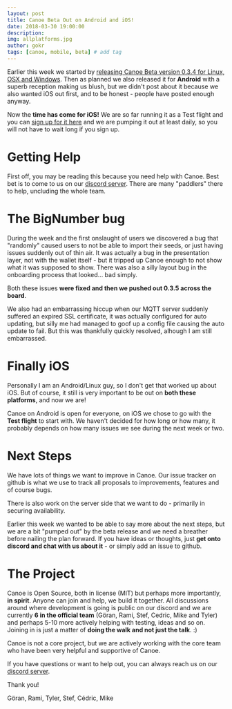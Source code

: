 ```yaml
---
layout: post
title: Canoe Beta Out on Android and iOS!
date: 2018-03-30 19:00:00
description: 
img: allplatforms.jpg  
author: gokr
tags: [canoe, mobile, beta] # add tag
---
```

 Earlier this week we started by [releasing Canoe Beta version 0.3.4 for Linux, OSX and Windows](2018/03/27/canoe-beta-desktop-release.html). Then as planned we also released it for **Android** with a superb reception making us blush, but we didn't post about it because we also wanted iOS out first, and to be honest - people have posted enough anyway.
 
 Now the **time has come for iOS!** We are so far running it as a Test flight and you can [sign up for it here](/signup) and we are pumping it out at least daily, so you will not have to wait long if you sign up.

<!--more-->

# Getting Help
First off, you may be reading this because you need help with Canoe. Best bet is to come to us on our [discord server](https://discord.gg/ecVcJM3). There are many "paddlers" there to help, uncluding the whole team.

# The BigNumber bug
During the week and the first onslaught of users we discovered a bug that "randomly" caused users to not be able to import their seeds, or just having issues suddenly out of thin air. It was actually a bug in the presentation layer, not with the wallet itself - but it tripped up Canoe enough to not show what it was supposed to show. There was also a silly layout bug in the onboarding process that looked... bad simply.

Both these issues **were fixed and then we pushed out 0.3.5 across the board**.

We also had an embarrassing hiccup when our MQTT server suddenly suffered an expired SSL certificate, it was actually configured for auto updating, but silly me had managed to goof up a config file causing the auto update to fail. But this was thankfully quickly resolved, alhough I am still embarrassed.

# Finally iOS
Personally I am an Android/Linux guy, so I don't get that worked up about iOS. But of course, it still is very important to be out on **both these platforms**, and now we are!

Canoe on Android is open for everyone, on iOS we chose to go with the **Test flight** to start with. We haven't decided for how long or how many, it probably depends on how many issues we see during the next week or two.

# Next Steps
We have lots of things we want to improve in Canoe. Our issue tracker on github is what we use to track all proposals to improvements, features and of course bugs.

There is also work on the server side that we want to do - primarily in securing availability.

Earlier this week we wanted to be able to say more about the next steps, but we are a bit "pumped out" by the beta release and we need a breather before nailing the plan forward. If you have ideas or thoughts, just **get onto discord and chat with us about it** - or simply add an issue to github.

# The Project
Canoe is Open Source, both in license (MIT) but perhaps more importantly, **in spirit**. Anyone can join and help, we build it together. All discussions around where development is going is public on our discord and we are currently **6 in the official team** (Göran, Rami, Stef, Cedric, Mike and Tyler) and perhaps 5-10 more actively helping with testing, ideas and so on. Joining in is just a matter of **doing the walk and not just the talk**. :)

Canoe is not a core project, but we are actively working with the core team who have been very helpful and supportive of Canoe.

If you have questions or want to help out, you can always reach us on our [discord server](https://discord.gg/ecVcJM3).

Thank you!

Göran, Rami, Tyler, Stef, Cédric, Mike
